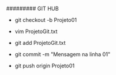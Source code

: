 ######### GIT HUB


- git checkout -b Projeto01

- vim ProjetoGit.txt

- git add ProjetoGit.txt

- git commit -m "Mensagem na linha 01" 

- git push origin Projeto01

